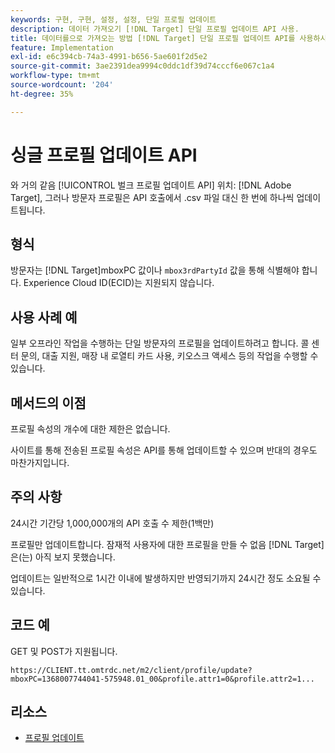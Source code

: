 ```yaml
---
keywords: 구현, 구현, 설정, 설정, 단일 프로필 업데이트
description: 데이터 가져오기 [!DNL Target] 단일 프로필 업데이트 API 사용.
title: 데이터를으로 가져오는 방법 [!DNL Target] 단일 프로필 업데이트 API를 사용하시겠습니까?
feature: Implementation
exl-id: e6c394cb-74a3-4991-b656-5ae601f2d5e2
source-git-commit: 3ae2391dea9994c0ddc1df39d74cccf6e067c1a4
workflow-type: tm+mt
source-wordcount: '204'
ht-degree: 35%

---
```


# 싱글 프로필 업데이트 API

와 거의 같음 [!UICONTROL 벌크 프로필 업데이트 API] 위치: [!DNL Adobe Target], 그러나 방문자 프로필은 API 호출에서 .csv 파일 대신 한 번에 하나씩 업데이트됩니다.

## 형식

방문자는 [!DNL Target]mboxPC 값이나 `mbox3rdPartyId` 값을 통해 식별해야 합니다. Experience Cloud ID(ECID)는 지원되지 않습니다. 

## 사용 사례 예

일부 오프라인 작업을 수행하는 단일 방문자의 프로필을 업데이트하려고 합니다. 콜 센터 문의, 대출 지원, 매장 내 로열티 카드 사용, 키오스크 액세스 등의 작업을 수행할 수 있습니다.

## 메서드의 이점

프로필 속성의 개수에 대한 제한은 없습니다.

사이트를 통해 전송된 프로필 속성은 API를 통해 업데이트할 수 있으며 반대의 경우도 마찬가지입니다.

## 주의 사항

24시간 기간당 1,000,000개의 API 호출 수 제한(1백만)

프로필만 업데이트합니다. 잠재적 사용자에 대한 프로필을 만들 수 없음 [!DNL Target] 은(는) 아직 보지 못했습니다.

업데이트는 일반적으로 1시간 이내에 발생하지만 반영되기까지 24시간 정도 소요될 수 있습니다.

## 코드 예

GET 및 POST가 지원됩니다.

```
https://CLIENT.tt.omtrdc.net/m2/client/profile/update?mboxPC=1368007744041-575948.01_00&profile.attr1=0&profile.attr2=1...
```

## 리소스

* [프로필 업데이트](https://developers.adobetarget.com/api/#updating-profiles)
